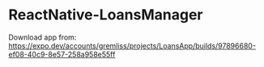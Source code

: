 # ReactNative-LoansManager
Download app from: 
https://expo.dev/accounts/gremliss/projects/LoansApp/builds/97896680-ef08-40c9-8e57-258a958e55ff
